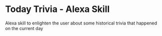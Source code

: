 # Today Trivia - Alexa Skill

Alexa skill to enlighten the user about some historical trivia that happened on the current day
